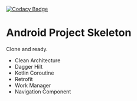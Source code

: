 [![Codacy Badge](https://api.codacy.com/project/badge/Grade/ae3ffb9cbe4b49789824d780b7cc9952)](https://app.codacy.com/app/aykuttasil/ModernAndroidProjectSkeleton?utm_source=github.com&utm_medium=referral&utm_content=aykuttasil/ModernAndroidProjectSkeleton&utm_campaign=Badge_Grade_Dashboard)

# Android Project Skeleton

Clone and ready.

- Clean Architecture
- Dagger Hilt
- Kotlin Coroutine
- Retrofit
- Work Manager
- Navigation Component
